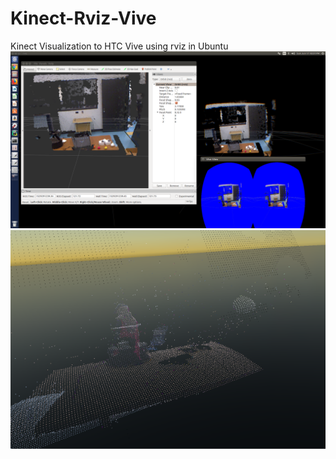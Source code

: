 # Kinect-Rviz-Vive
Kinect Visualization to HTC Vive using rviz in Ubuntu
![kinect-vive-rviz](https://github.com/sanketrahul/Kinect-Rviz-Vive/blob/master/Image/kinect-vive-rviz.png)
![kinect-vive-unity](https://github.com/sanketrahul/Kinect-Rviz-Vive/blob/master/Image/kinect-vive-unity.png)
